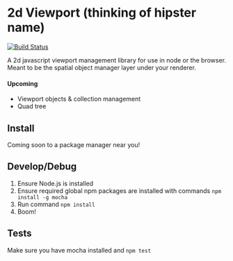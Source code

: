 2d Viewport (thinking of hipster name)
======================================
[![Build Status](https://secure.travis-ci.org/Chrisui/viewport.png?branch=master)](http://travis-ci.org/Chrisui/viewport)

A 2d javascript viewport management library for use in node or the browser.
Meant to be the spatial object manager layer under your renderer.

#### Upcoming
- Viewport objects & collection management
- Quad tree

Install
-------
Coming soon to a package manager near you!

Develop/Debug
-------------
1. Ensure Node.js is installed
2. Ensure required global npm packages are installed with commands ```npm install -g mocha```
3. Run command ```npm install```
4. Boom!

Tests
-----
Make sure you have mocha installed and `npm test`